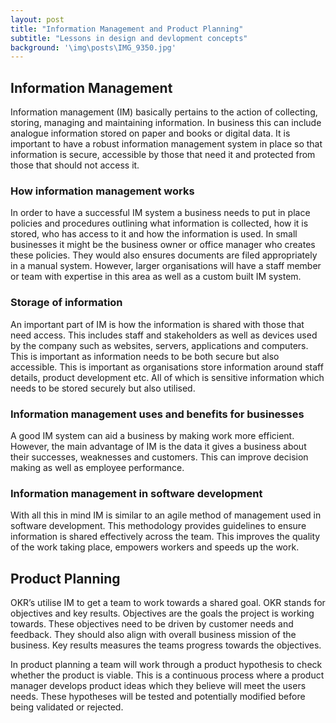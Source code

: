 ```yaml
---
layout: post
title: "Information Management and Product Planning"
subtitle: "Lessons in design and devlopment concepts"
background: '\img\posts\IMG_9350.jpg'
---
```


## Information Management
Information management (IM) basically pertains to the action of collecting, storing, managing and maintaining information. In business this can include analogue information stored on paper and books or digital data. It is important to have a robust information management system in place so that information is secure, accessible by those that need it and protected from those that should not access it.

### How information management works
In order to have a successful IM system a business needs to put in place policies and procedures outlining what information is collected, how it is stored, who has access to it and how the information is used. In small businesses it might be the business owner or office manager who creates these policies. They would also ensures documents are filed appropriately in a manual 
system. However, larger organisations will have a staff member or team with expertise in this area as well as a custom built IM system. 

### Storage of information
An important part of IM is how the information is shared with those that need access. This includes staff and stakeholders as well as devices used by the company such as websites, servers, applications and computers. This is important as information needs to be both secure but also accessible. This is 
important as organisations store information around staff details, product development etc. All of which is sensitive information which needs to be stored securely but also utilised.

### Information management uses and benefits for businesses
A good IM system can aid a business by making work more efficient. However, the main advantage of IM is the data it gives a business about their successes, weaknesses and customers. This can improve decision making as well as employee performance. 
### Information management in software development
With all this in mind IM is similar to an agile method of management used in software development. This methodology provides guidelines to ensure information is shared effectively across the team. This improves the quality of the work taking place, empowers workers and speeds up the work.

## Product Planning
OKR’s utilise IM to get a team to work towards a shared goal. OKR stands for objectives and key results. Objectives are the goals the project is working towards. These objectives need to be driven by customer needs and feedback. They should also align with overall business mission of the business. Key results measures the teams progress towards the objectives. 

In product planning a team will work through a product hypothesis to check whether the product is viable. This is a continuous process where a product manager develops product ideas which they believe will meet the users needs. These hypotheses will be tested and potentially modified before being validated or rejected.